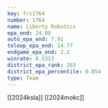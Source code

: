 ```yaml
---
key: frc1764
number: 1764
name: Liberty Robotics
epa_end: 24.88
auto_epa_end: 7.91
teleop_epa_end: 14.77
endgame_epa_end: 2.2
winrate: 0.5313
district_epa_rank: 263
district_epa_percentile: 0.854
type: Team
---
```

[[2024ksla]]
[[2024mokc]]
